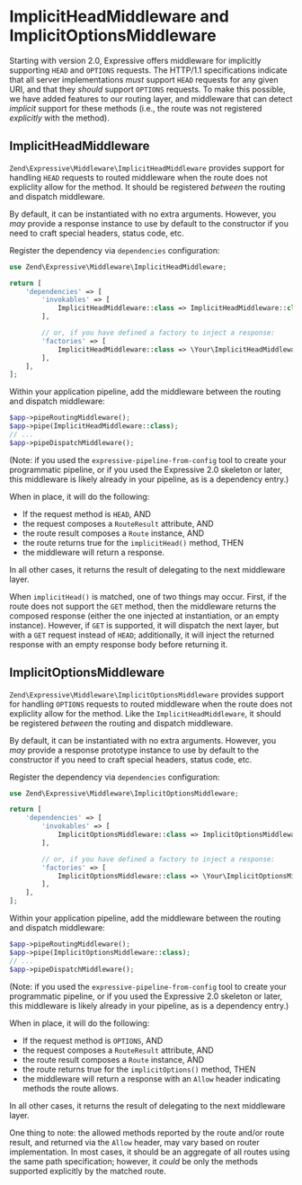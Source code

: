 # ImplicitHeadMiddleware and ImplicitOptionsMiddleware

Starting with version 2.0, Expressive offers middleware for implicitly
supporting `HEAD` and `OPTIONS` requests. The HTTP/1.1 specifications indicate
that all server implementations _must_ support `HEAD` requests for any given
URI, and that they _should_ support `OPTIONS` requests. To make this possible,
we have added features to our routing layer, and middleware that can detect
_implicit_  support for these methods (i.e., the route was not registered
_explicitly_ with the method).

## ImplicitHeadMiddleware

`Zend\Expressive\Middleware\ImplicitHeadMiddleware` provides support for
handling `HEAD` requests to routed middleware when the route does not expliclity
allow for the method. It should be registered _between_ the routing and dispatch
middleware.

By default, it can be instantiated with no extra arguments. However, you _may_
provide a response instance to use by default to the constructor if you need to
craft special headers, status code, etc.

Register the dependency via `dependencies` configuration:

```php
use Zend\Expressive\Middleware\ImplicitHeadMiddleware;

return [
    'dependencies' => [
        'invokables' => [
            ImplicitHeadMiddleware::class => ImplicitHeadMiddleware::class,
        ],

        // or, if you have defined a factory to inject a response:
        'factories' => [
            ImplicitHeadMiddleware::class => \Your\ImplicitHeadMiddlewareFactory::class,
        ],
    ],
];
```

Within your application pipeline, add the middleware between the routing and
dispatch middleware:

```php
$app->pipeRoutingMiddleware();
$app->pipe(ImplicitHeadMiddleware::class);
// ...
$app->pipeDispatchMiddleware();
```

(Note: if you used the `expressive-pipeline-from-config` tool to create your
programmatic pipeline, or if you used the Expressive 2.0 skeleton or later, this
middleware is likely already in your pipeline, as is a dependency entry.)

When in place, it will do the following:

- If the request method is `HEAD`, AND
- the request composes a `RouteResult` attribute, AND
- the route result composes a `Route` instance, AND
- the route returns true for the `implicitHead()` method, THEN
- the middleware will return a response.

In all other cases, it returns the result of delegating to the next middleware
layer.

When `implicitHead()` is matched, one of two things may occur. First, if the
route does not support the `GET` method, then the middleware returns the
composed response (either the one injected at instantiation, or an empty
instance). However, if `GET` is supported, it will dispatch the next layer, but
with a `GET` request instead of `HEAD`; additionally, it will inject the
returned response with an empty response body before returning it.

## ImplicitOptionsMiddleware

`Zend\Expressive\Middleware\ImplicitOptionsMiddleware` provides support for
handling `OPTIONS` requests to routed middleware when the route does not
expliclity allow for the method. Like the `ImplicitHeadMiddleware`, it should be
registered _between_ the routing and dispatch middleware.

By default, it can be instantiated with no extra arguments. However, you _may_
provide a response prototype instance to use by default to the constructor if
you need to craft special headers, status code, etc.

Register the dependency via `dependencies` configuration:

```php
use Zend\Expressive\Middleware\ImplicitOptionsMiddleware;

return [
    'dependencies' => [
        'invokables' => [
            ImplicitOptionsMiddleware::class => ImplicitOptionsMiddleware::class,
        ],

        // or, if you have defined a factory to inject a response:
        'factories' => [
            ImplicitOptionsMiddleware::class => \Your\ImplicitOptionsMiddlewareFactory::class,
        ],
    ],
];
```

Within your application pipeline, add the middleware between the routing and
dispatch middleware:

```php
$app->pipeRoutingMiddleware();
$app->pipe(ImplicitOptionsMiddleware::class);
// ...
$app->pipeDispatchMiddleware();
```

(Note: if you used the `expressive-pipeline-from-config` tool to create your
programmatic pipeline, or if you used the Expressive 2.0 skeleton or later, this
middleware is likely already in your pipeline, as is a dependency entry.)

When in place, it will do the following:

- If the request method is `OPTIONS`, AND
- the request composes a `RouteResult` attribute, AND
- the route result composes a `Route` instance, AND
- the route returns true for the `implicitOptions()` method, THEN
- the middleware will return a response with an `Allow` header indicating
  methods the route allows.

In all other cases, it returns the result of delegating to the next middleware
layer.

One thing to note: the allowed methods reported by the route and/or route
result, and returned via the `Allow` header,  may vary based on router
implementation. In most cases, it should be an aggregate of all routes using the
same path specification; however, it *could* be only the methods supported
explicitly by the matched route.
